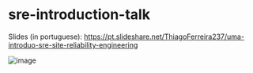 # sre-introduction-talk

Slides (in portuguese): https://pt.slideshare.net/ThiagoFerreira237/uma-introduo-sre-site-reliability-engineering

![image](https://user-images.githubusercontent.com/9268203/121180852-b5930600-c837-11eb-9213-a4bb02e52a21.png)
